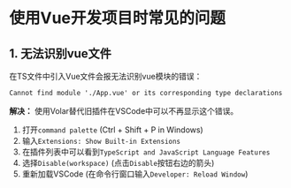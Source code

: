 # 使用Vue开发项目时常见的问题

## 1. 无法识别vue文件

在TS文件中引入Vue文件会报无法识别vue模块的错误：

```txt
Cannot find module './App.vue' or its corresponding type declarations
```

**解决：** 使用Volar替代旧插件在VSCode中可以不再显示这个错误。

1. 打开`command palette` (Ctrl + Shift + P in Windows)
2. 输入`Extensions: Show Built-in Extensions`
3. 在插件列表中可以看到`TypeScript and JavaScript Language Features`
4. 选择`Disable(workspace)` (点击`Disable`按钮右边的箭头)
5. 重新加载VSCode (在命令行窗口输入`Developer: Reload Window`)
